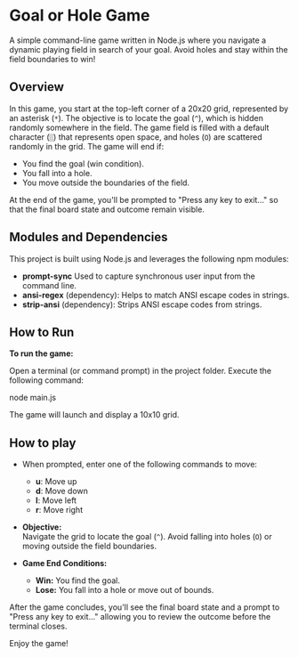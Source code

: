 # Goal or Hole Game

A simple command-line game written in Node.js where you navigate a dynamic playing field in search of your goal. Avoid holes and stay within the field boundaries to win!

## Overview

In this game, you start at the top-left corner of a 20x20 grid, represented by an asterisk (`*`). The objective is to locate the goal (`^`), which is hidden randomly somewhere in the field. The game field is filled with a default character (`░`) that represents open space, and holes (`O`) are scattered randomly in the grid. The game will end if:
- You find the goal (win condition).
- You fall into a hole.
- You move outside the boundaries of the field.

At the end of the game, you'll be prompted to "Press any key to exit..." so that the final board state and outcome remain visible.

## Modules and Dependencies

This project is built using Node.js and leverages the following npm modules:

- **prompt-sync** Used to capture synchronous user input from the command line.  
- **ansi-regex** (dependency): Helps to match ANSI escape codes in strings.  
- **strip-ansi** (dependency): Strips ANSI escape codes from strings.

## How to Run 

**To run the game:**

Open a terminal (or command prompt) in the project folder.
Execute the following command:

node main.js

The game will launch and display a 10x10 grid.

## How to play

- When prompted, enter one of the following commands to move:
  - **u**: Move up
  - **d**: Move down
  - **l**: Move left
  - **r**: Move right

- **Objective:**  
  Navigate the grid to locate the goal (`^`). Avoid falling into holes (`O`) or moving outside the field boundaries.

- **Game End Conditions:**
  - **Win:** You find the goal.
  - **Lose:** You fall into a hole or move out of bounds.

After the game concludes, you'll see the final board state and a prompt to "Press any key to exit..." allowing you to review the outcome before the terminal closes.

Enjoy the game!



